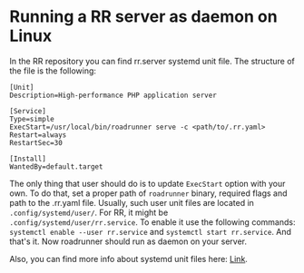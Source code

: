 # Running a RR server as daemon on Linux

In the RR repository you can find rr.server systemd unit file. The structure of the file is the following:
```unit file (systemd)
[Unit]
Description=High-performance PHP application server

[Service]
Type=simple
ExecStart=/usr/local/bin/roadrunner serve -c <path/to/.rr.yaml>
Restart=always
RestartSec=30

[Install]
WantedBy=default.target 
```
The only thing that user should do is to update `ExecStart` option with your own. To do that, set a proper path of `roadrunner` binary, required flags and path to the .rr.yaml file.
Usually, such user unit files are located in `.config/systemd/user/`. For RR, it might be `.config/systemd/user/rr.service`. To enable it use the following commands: `systemctl enable --user rr.service` and `systemctl start rr.service`. And that's it. Now roadrunner should run as daemon on your server.

Also, you can find more info about systemd unit files here: [Link](https://wiki.archlinux.org/index.php/systemd#Writing_unit_files).
